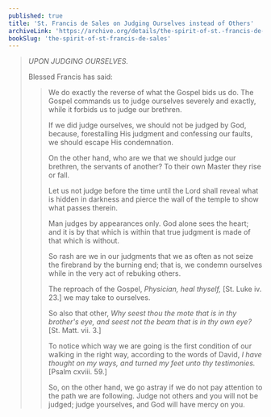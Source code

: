 ```yaml
---
published: true
title: 'St. Francis de Sales on Judging Ourselves instead of Others'
archiveLink: 'https://archive.org/details/the-spirit-of-st.-francis-de-sales/page/89?view=theater'
bookSlug: 'the-spirit-of-st-francis-de-sales'
---
```


> *UPON JUDGING OURSELVES.*
>
> Blessed Francis has said:
>
>> We do exactly the reverse of what the Gospel bids us do. The Gospel commands us to judge ourselves severely and exactly, while it forbids us to judge our brethren.
>>
>> If we did judge ourselves, we should not be judged by God, because, forestalling His judgment and confessing our faults, we should escape His condemnation.
>>
>> On the other hand, who are we that we should judge our brethren, the servants of another? To their own Master they rise or fall.
>>
>> Let us not judge before the time until the Lord shall reveal what is hidden in darkness and pierce the wall of the temple to show what passes therein.
>>
>> Man judges by appearances only. God alone sees the heart; and it is by that which is within that true judgment is made of that which is without.
>>
>> So rash are we in our judgments that we as often as not seize the firebrand by the burning end; that is, we condemn ourselves while in the very act of rebuking others.
>>
>> The reproach of the Gospel, *Physician, heal thyself,* [St. Luke iv. 23.] we may take to ourselves.
>>
>> So also that other, *Why seest thou the mote that is in thy brother's eye, and seest not the beam that is in thy own eye?* [St. Matt. vii. 3.]
>>
>> To notice which way we are going is the first condition of our walking in the right way, according to the words of David, *I have thought on my ways, and turned my feet unto thy testimonies.* [Psalm cxviii. 59.]
>>
>> So, on the other hand, we go astray if we do not pay attention to the path we are following. Judge not others and you will not be judged; judge yourselves, and God will have mercy on you.